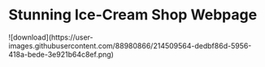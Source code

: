 <h1>Stunning Ice-Cream Shop Webpage</h1>
![download](https://user-images.githubusercontent.com/88980866/214509564-dedbf86d-5956-418a-bede-3e921b64c8ef.png)
